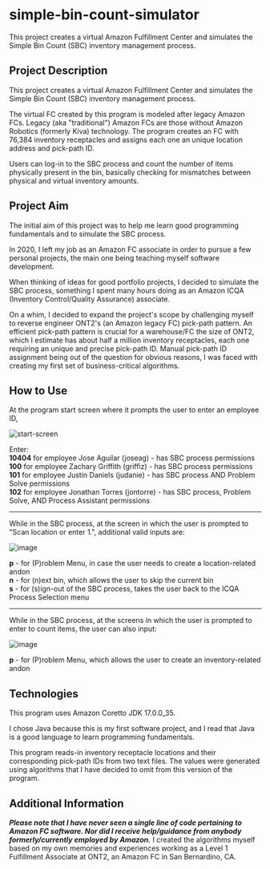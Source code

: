 # simple-bin-count-simulator
This project creates a virtual Amazon Fulfillment Center and simulates the Simple Bin Count (SBC) inventory management process.

## Project Description
This project creates a virtual Amazon Fulfillment Center and simulates the Simple Bin Count (SBC) inventory management process.

The virtual FC created by this program is modeled after legacy Amazon FCs. Legacy (aka "traditional") Amazon FCs are those without Amazon Robotics (formerly Kiva) technology. The program creates an FC with 76,384 inventory receptacles and assigns each one an unique location address and pick-path ID.

Users can log-in to the SBC process and count the number of items physically present in the bin, basically checking for mismatches between physical and virtual inventory amounts.

## Project Aim
The initial aim of this project was to help me learn good programming fundamentals and to simulate the SBC process.

In 2020, I left my job as an Amazon FC associate in order to pursue a few personal projects, the main one being teaching myself software development.

When thinking of ideas for good portfolio projects, I decided to simulate the SBC process, something I spent many hours doing as an Amazon ICQA (Inventory Control/Quality Assurance) associate.

On a whim, I decided to expand the project's scope by challenging myself to reverse engineer ONT2's (an Amazon legacy FC) pick-path pattern. An efficient pick-path pattern is crucial for a warehouse/FC the size of ONT2, which I estimate has about half a million inventory receptacles, each one requiring an unique and precise pick-path ID. Manual pick-path ID assignment being out of the question for obvious reasons, I was faced with creating my first set of business-critical algorithms.

## How to Use
At the program start screen where it prompts the user to enter an employee ID,

![start-screen](https://user-images.githubusercontent.com/129235347/229234792-493d8c7f-e265-488f-af86-2aee46b40f09.jpg)

Enter:\
**10404** for employee Jose Aguilar (joseag) - has SBC process permissions\
**100** for employee Zachary Griffith (griffiz) - has SBC process permissions\
**101** for employee Justin Daniels (judanie) - has SBC process AND Problem Solve permissions\
**102** for employee Jonathan Torres (jontorre) - has SBC process, Problem Solve, AND Process Assistant permissions

-----

While in the SBC process, at the screen in which the user is prompted to "Scan location or enter 1.", additional valid inputs are:

![image](https://user-images.githubusercontent.com/129235347/229242390-ba7e8620-8892-499c-8626-87232a5eec31.png)

**p** - for (P)roblem Menu, in case the user needs to create a location-related andon\
**n** - for (n)ext bin, which allows the user to skip the current bin\
**s** - for (s)ign-out of the SBC process, takes the user back to the ICQA Process Selection menu

-----

While in the SBC process, at the screens in which the user is prompted to enter to count items, the user can also input:

![image](https://user-images.githubusercontent.com/129235347/229245325-9d88ffde-a28c-4dcf-b388-a7f3ed4c9f84.png)

**p** - for (P)roblem Menu, which allows the user to create an inventory-related andon

## Technologies
This program uses Amazon Coretto JDK 17.0.0_35.

I chose Java because this is my first software project, and I read that Java is a good language to learn programming fundamentals.

This program reads-in inventory receptacle locations and their corresponding pick-path IDs from two text files. The values were generated using algorithms that I have decided to omit from this version of the program.

## Additional Information
***Please note that I have never seen a single line of code pertaining to Amazon FC software. Nor did I receive help/guidance from anybody formerly/currently employed by Amazon.*** I created the algorithms myself based on my own memories and experiences working as a Level 1 Fulfillment Associate at ONT2, an Amazon FC in San Bernardino, CA.
